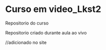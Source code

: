 # Curso em video_Lkst2
 Repositorio do curso

Repositorio criado durante aula ao vivo

//adicionado no site
